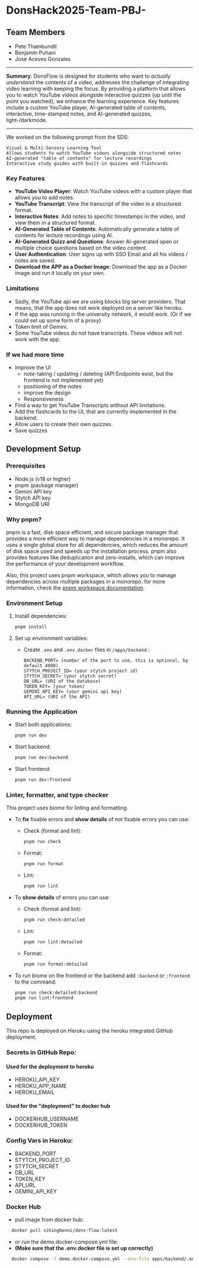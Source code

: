 # DonsHack2025-Team-PBJ-

## Team Members

- Pete Thambundit
- Benjamin Puhani
- Jose Aceves Gonzales

---
**Summary**: DonsFlow is designed for students who want to _actually understand_ the contents of a video, addresses the challenge of integrating video learning with keeping the focus. By providing a platform that allows you to watch YouTube videos alongside interactive quizzes (up until the point you watched), we enhance the learning experience. Key features include a custom YouTube player, AI-generated table of contents, interactive, time-stamped notes, and AI-generated quizzes, light-/darkmode.

---

We worked on the following prompt from the SDS:
```
Visual & Multi-Sensory Learning Tool
Allows students to watch YouTube videos alongside structured notes
AI-generated "table of contents" for lecture recordings
Interactive study guides with built-in quizzes and flashcards
```

### Key Features
- **YouTube Video Player**: Watch YouTube videos with a custom player that allows you to add notes.
- **YouTube Transcript**: View the transcript of the video in a structured format.
- **Interactive Notes**: Add notes to specific timestamps in the video, and view them in a structured format.
- **AI-Generated Table of Contents**: Automatically generate a table of contents for lecture recordings using AI.
- **AI-Generated Quizz and Questions**: Answer AI-generated open or multiple choice questions based on the video content.
- **User Authentication**: User signs up with SSO Email and all his videos / notes are saved.
- **Download the APP as a Docker Image**: Download the app as a Docker image and run it locally on your own.

### Limitations
- Sadly, the YouTube api we are using blocks big server providers. That means, that the app does not work deployed on a server like heroku.
- If the app was running in the university network, it would work. (Or if we could set up some form of a proxy)
- Token limit of Gemini.
- Some YouTube videos do not have transcripts. These videos will not work with the app.

### If we had more time
- Improve the UI
  - note-taking / updating / deleting (API Endpoints exist, but the frontend is not implemented yet)
  - positioning of the notes
  - improve the design
  - Responsiveness
- Find a way to get YouTube Transcripts without API limitations.
- Add the flashcards to the UI, that are currently implemented in the backend.
- Allow users to create their own quizzes.
- Save quizzes


## Development Setup

### Prerequisites

- Node.js (v18 or higher)
- pnpm (package manager)
- Gemini API key
- Stytch API key
- MongoDB URI

### Why pnpm?

pnpm is a fast, disk space efficient, and secure package manager that provides a more efficient way to manage dependencies in a monorepo. It uses a single global store for all dependencies, which reduces the amount of disk space used and speeds up the installation process. pnpm also provides features like deduplication and zero-installs, which can improve the performance of your development workflow.

Also, this project uses pnpm workspace, which allows you to manage dependencies across multiple packages in a monorepo. for more information, check the [pnpm workspace documentation](https://pnpm.io/workspaces).

### Environment Setup

1. Install dependencies:

   ```bash
   pnpm install
   ```

2. Set up environment variables:

   - Create `.env` and `.env.docker` files in `/apps/backend` :

     ```
     BACKEND_PORT= (number of the port to use, this is optional, by default 4000)
     STYTCH_PROJECT_ID= (your stytch project id)
     STYTCH_SECRET= (your stytch secret)
     DB_URL= (URI of the database)
     TOKEN_KEY= (your token)
     GEMINI_API_KEY= (your gemini api key)
     API_URL= (URI of the API)
     ```

### Running the Application

- Start both applications:

  ```bash
  pnpm run dev
  ```

- Start backend:

  ```bash
  pnpm run dev:backend
  ```

- Start frontend:

  ```bash
  pnpm run dev:frontend
  ```

### Linter, formatter, and type checker

This project uses biome for linting and formatting.

- To **fix** fixable errors and **show details** of not fixable errors you can use:

  - Check (format and lint):

    ```bash
    pnpm run check
    ```

  - Format:

    ```bash
    pnpm run format
    ```

  - Lint:

    ```bash
    pnpm run lint
    ```

- To **show details** of errors you can use:

  - Check (format and lint):

    ```bash
    pnpm run check:detailed
    ```

  - Lint:

    ```bash
    pnpm run lint:detailed
    ```

  - Format:

    ```bash
    pnpm run format:detailed
    ```

- To run biome on the frontend or the backend add `:backend` or `:frontend` to the command:

  ```bash
  pnpm run check:detailed:backend
  pnpm run lint:frontend
  ```

## Deployment

This repo is deployed on Heroku using the heroku integrated GitHub deployment.

### Secrets in GitHub Repo:

#### Used for the deployment to heroku
- HEROKU_API_KEY
- HEROKU_APP_NAME
- HEROKU_EMAIL
#### Used for the "deployment" to docker hub
- DOCKERHUB_USERNAME
- DOCKERHUB_TOKEN

### Config Vars in Heroku:

- BACKEND_PORT
- STYTCH_PROJECT_ID
- STYTCH_SECRET
- DB_URL
- TOKEN_KEY
- API_URL
- GEMINI_API_KEY

### Docker Hub
- pull image from docker hub:

```bash
  docker pull sihingbenni/dons-flow:latest
```
- or run the demo.docker-compose.yml file:
- **(Make sure that the .env.docker file is set up correctly)**

```bash
  docker compose -f demo.docker-compose.yml --env-file apps/backend/.env.docker up
```

